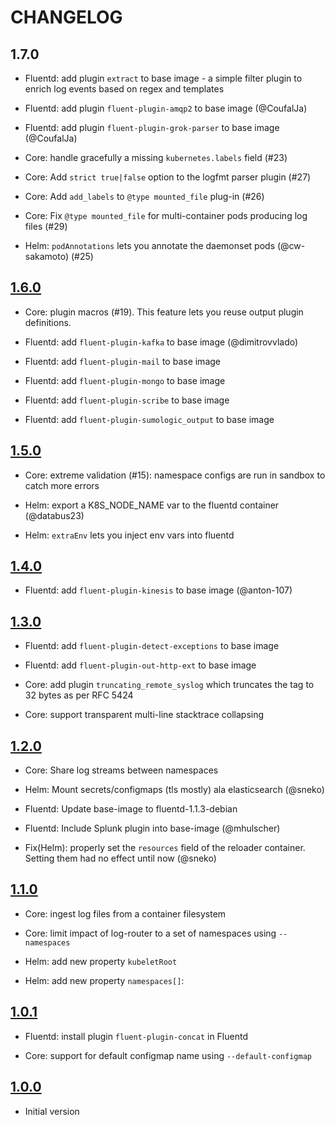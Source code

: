 # CHANGELOG

## 1.7.0

* Fluentd: add plugin `extract` to base image - a simple filter plugin to enrich log events based on regex and templates

* Fluentd: add plugin `fluent-plugin-amqp2` to base image (@CoufalJa)

* Fluentd: add plugin `fluent-plugin-grok-parser` to base image (@CoufalJa)

* Core: handle gracefully a missing `kubernetes.labels` field (#23)

* Core: Add `strict true|false` option to the logfmt parser plugin (#27)

* Core: Add `add_labels` to  `@type mounted_file` plug-in (#26)

* Core: Fix `@type mounted_file` for multi-container pods producing log files (#29)

* Helm: `podAnnotations` lets you annotate the daemonset pods (@cw-sakamoto) (#25)

## [1.6.0](https://github.com/vmware/kube-fluentd-operator/releases/tag/v1.6.0)

* Core: plugin macros (#19). This feature lets you reuse output plugin definitions.

* Fluentd: add `fluent-plugin-kafka` to base image (@dimitrovvlado)

* Fluentd: add `fluent-plugin-mail` to base image

* Fluentd: add `fluent-plugin-mongo` to base image

* Fluentd: add `fluent-plugin-scribe` to base image

* Fluentd: add `fluent-plugin-sumologic_output` to base image

## [1.5.0](https://github.com/vmware/kube-fluentd-operator/releases/tag/v1.5.0)

* Core: extreme validation (#15): namespace configs are run in sandbox to catch more errors

* Helm: export a K8S\_NODE\_NAME var to the fluentd container (@databus23)

* Helm: `extraEnv` lets you inject env vars into fluentd

## [1.4.0](https://github.com/vmware/kube-fluentd-operator/releases/tag/v1.4.0)

* Fluentd: add `fluent-plugin-kinesis` to base image (@anton-107)

## [1.3.0](https://github.com/vmware/kube-fluentd-operator/releases/tag/v1.3.0)

* Fluentd: add `fluent-plugin-detect-exceptions` to base image

* Fluentd: add `fluent-plugin-out-http-ext` to base image

* Core: add plugin `truncating_remote_syslog` which truncates the tag to 32 bytes as per RFC 5424

* Core: support transparent multi-line stacktrace collapsing

## [1.2.0](https://github.com/vmware/kube-fluentd-operator/releases/tag/v1.2.0)

* Core: Share log streams between namespaces

* Helm: Mount secrets/configmaps (tls mostly) ala elasticsearch (@sneko)

* Fluentd: Update base-image to fluentd-1.1.3-debian

* Fluentd: Include Splunk plugin into base-image (@mhulscher)

* Fix(Helm): properly set the `resources` field of the reloader container. Setting them had no effect until now (@sneko)

## [1.1.0](https://github.com/vmware/kube-fluentd-operator/releases/tag/v1.1.0)

* Core: ingest log files from a container filesystem

* Core: limit impact of log-router to a set of namespaces using `--namespaces`

* Helm: add new property `kubeletRoot`

* Helm: add new property `namespaces[]`:

## [1.0.1](https://github.com/vmware/kube-fluentd-operator/releases/tag/v1.0.1)

* Fluentd: install plugin `fluent-plugin-concat` in Fluentd

* Core: support for default configmap name using `--default-configmap`

## [1.0.0](https://github.com/vmware/kube-fluentd-operator/releases/tag/v1.0.0)

* Initial version
